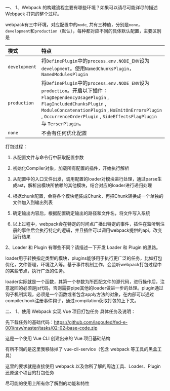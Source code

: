 一、
1、Webpack 的构建流程主要有哪些环境？如果可以请尽可能详尽的描述 Webpack 打包的整个过程。

webpack有三中环境，对应配置中的`mode`, 共有三种值，分别是`none`，`development`和`production`（默认），每种都对应不同的具体默认配置，主要区别是

| 模式          | 特点                                                         |
| :------------ | :----------------------------------------------------------- |
| `development` | 将`DefinePlugin`中的`process.env.NODE_ENV`设为`development`。使用`NamedChunksPlugin`，`NamedModulesPlugin` |
| `production`  | 将`DefinePlugin`中的`process.env.NODE_ENV`设为`production`。开启以下插件：`FlagDependencyUsagePlugin` , `FlagIncludedChunksPlugin` , `ModuleConcatenationPlugin` , `NoEmitOnErrorsPlugin` , `OccurrenceOrderPlugin` , `SideEffectsFlagPlugin` 与 `TerserPlugin`。 |
| `none`        | 不会有任何优化配置                                           |

打包过程：

1. 从配置文件与命令行中获取配置参数

2. 初始化Compiler对象，加载所有配置的插件，开始执行解析

3. 从配置中的入口文件出发，调用配置的loader对模块进行处理，通过parse生成ast，解析出模块所依赖的其他模块，结合对应的loader进行递归处理

4. 根据chunk配置，会将各个模块组装成Chunk，再把Chunk转换成一个单独的文件加入到输出列表

5. 确定输出内容后，根据配置确定输出的路径和文件名，将文件写入系统

6. 以上过程中，webpack会在特定的时间点广播出特定的事件，插件在监听到注册的事件后会执行特定的逻辑，并且插件可以调用webpack提供的api，改变运行结果

   

2、Loader 和 Plugin 有哪些不同？请描述一下开发 Loader 和 Plugin 的思路。

loader用于转换指定类型的模块，plugins能够用于执行更广泛的任务，比如打包优化，文件管理，环境注入等。基于事件机制工作，会监听webpack打包过程中的某些节点，执行广泛的任务。

loader实际就是一个函数，其第一个参数为所匹配文件的源代码，进行操作后，注意返回的必须是js代码，否则需要pipe其他的loader做进一步的处理。plugin通过钩子机制实现，必须是一个函数或者包含apply方法的对象，在内部可以通过compiler.hook注册事件钩子，通过compilation获取打包的上下文。

二、
1、使用 Webpack 实现 Vue 项目打包任务
具体任务及说明：

先下载任务的基础代码：https://github.com/lagoufed/fed-e-001/raw/master/tasks/02-02-base-code.zip

这是一个使用 Vue CLI 创建出来的 Vue 项目基础结构

有所不同的是这里我移除掉了 vue-cli-service（包含 webpack 等工具的黑盒工具）

这里的要求就是直接使用 webpack 以及你所了解的周边工具、Loader、Plugin 还原这个项目的打包任务

尽可能的使用上所有你了解到的功能和特性
